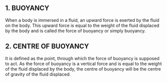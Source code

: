 <h2> 1. BUOYANCY </h2>

When a body is immersed in a fluid, an upward force is exerted by the fluid on the body. This upward force is equal to the weight of the fluid displaced by the body and is called the force of buoyancy or simply buoyancy.

<h2> 2. CENTRE OF BUOYANCY </h2>

It is defined as the point, through which the force of buoyancy is supposed to act. As the force of buoyancy is a vertical force and is equal to the weight of the fluid displaced by the body, the centre of buoyancy will be the centre of gravity of the fluid displaced.
